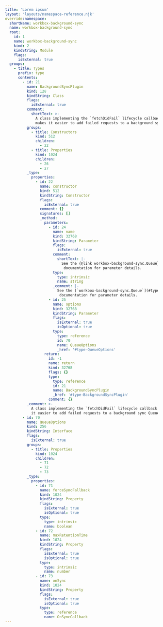 ```yaml
---
title: 'Lorem ipsum'
layout: 'layouts/namespace-reference.njk'
override:namespace:
  shortName: workbox-background-sync
  name: workbox-background-sync
  root:
    id: 1
    name: workbox-background-sync
    kind: 2
    kindString: Module
    flags:
      isExternal: true
  groups:
    - title: Types
      prefix: type
      contents:
        - id: 21
          name: BackgroundSyncPlugin
          kind: 128
          kindString: Class
          flags:
            isExternal: true
          comment:
            shortText: >-
              A class implementing the `fetchDidFail` lifecycle callback. This
              makes it easier to add failed requests to a background sync Queue.
          groups:
            - title: Constructors
              kind: 512
              children:
                - 22
            - title: Properties
              kind: 1024
              children:
                - 26
                - 27
          _type:
            properties:
              - id: 22
                name: constructor
                kind: 512
                kindString: Constructor
                flags:
                  isExternal: true
                comment: {}
                signatures: []
                _method:
                  parameters:
                    - id: 24
                      name: name
                      kind: 32768
                      kindString: Parameter
                      flags:
                        isExternal: true
                      comment:
                        shortText: |-
                          See the {@link workbox-background-sync.Queue}
                           documentation for parameter details.
                      type:
                        type: intrinsic
                        name: string
                      _comment: |-
                        See the [`workbox-background-sync.Queue`](#type-Queue)
                         documentation for parameter details.
                    - id: 25
                      name: options
                      kind: 32768
                      kindString: Parameter
                      flags:
                        isExternal: true
                        isOptional: true
                      type:
                        type: reference
                        id: 70
                        name: QueueOptions
                        _href: '#type-QueueOptions'
                  return:
                    id: -1
                    name: return
                    kind: 32768
                    flags: {}
                    type:
                      type: reference
                      id: 21
                      name: BackgroundSyncPlugin
                      _href: '#type-BackgroundSyncPlugin'
                    comment: {}
          _comment: >-
            A class implementing the `fetchDidFail` lifecycle callback. This makes
            it easier to add failed requests to a background sync Queue.
        - id: 70
          name: QueueOptions
          kind: 256
          kindString: Interface
          flags:
            isExternal: true
          groups:
            - title: Properties
              kind: 1024
              children:
                - 71
                - 72
                - 73
          _type:
            properties:
              - id: 71
                name: forceSyncFallback
                kind: 1024
                kindString: Property
                flags:
                  isExternal: true
                  isOptional: true
                type:
                  type: intrinsic
                  name: boolean
              - id: 72
                name: maxRetentionTime
                kind: 1024
                kindString: Property
                flags:
                  isExternal: true
                  isOptional: true
                type:
                  type: intrinsic
                  name: number
              - id: 73
                name: onSync
                kind: 1024
                kindString: Property
                flags:
                  isExternal: true
                  isOptional: true
                type:
                  type: reference
                  name: OnSyncCallback
---
```

